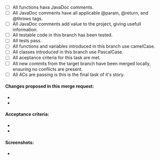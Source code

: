  - [ ] All functions hava JavaDoc comments.
 - [ ] All JavaDoc comments have all applicable @param, @return, and @throws tags.
 - [ ] All JavaDoc comments add value to the project, giving usefull information.
 - [ ] All testable code in this branch has been tested.
 - [ ] All tests pass.
 - [ ] All functions and variables introduced in this branch use camelCase.
 - [ ] All classes introduced in this branch use PascalCase.
 - [ ] All aceptance criteria for this task are met.
 - [ ] All new commits from the target branch have been merged locally, ensuring no conflicts are present.
 - [ ] All ACs are passing is this is the final task of it's story.

#### Changes proposed in this merge request:

 - <!-- Specify proposed update -->
 - <!-- List impacts of proposed update -->


#### Acceptance criteria:

 - <!-- Specify relevant AC -->
 - <!-- List how relevant AC are met-->


#### Screenshots:

 - <!-- Any applicable screenshots if branch changes anything visually -->

